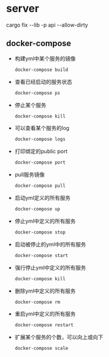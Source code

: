 # server

cargo fix --lib -p api --allow-dirty

## docker-compose

- 构建yml中某个服务的镜像
    ```sh
    docker-compose build
    ```
- 查看已经启动的服务状态
    ```sh
    docker-compose ps
    ```
- 停止某个服务
    ```sh
    docker-compose kill
    ```
- 可以查看某个服务的log
    ```sh
    docker-compose logs
    ```
- 打印绑定的public port
    ```sh
    docker-compose port
    ```
- pull服务镜像
    ```sh
    docker-compose pull
    ```
- 启动yml定义的所有服务
    ```sh
    docker-compose up
    ```
- 停止yml中定义的所有服务
    ```sh
    docker-compose stop
    ```
- 启动被停止的yml中的所有服务
    ```sh
    docker-compose start
    ```
- 强行停止yml中定义的所有服务
    ```sh
    docker-compose kill
    ```
- 删除yml中定义的所有服务
    ```sh
    docker-compose rm
    ```
- 重启yml中定义的所有服务
    ```sh
    docker-compose restart
    ```
- 扩展某个服务的个数，可以向上或向下
    ```sh
    docker-compose scale
    ```
